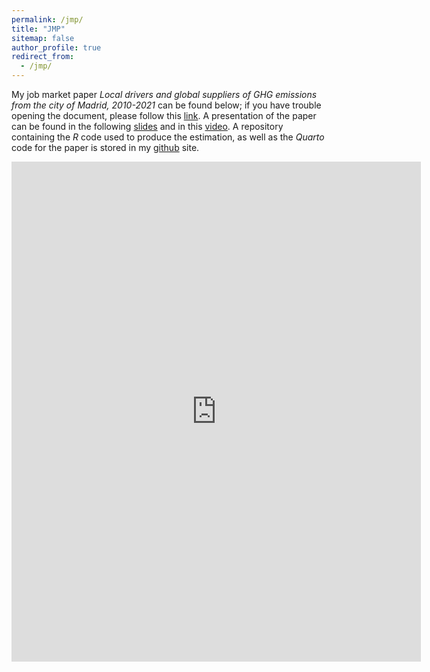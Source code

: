 ```yaml
---
permalink: /jmp/
title: "JMP"
sitemap: false
author_profile: true
redirect_from: 
  - /jmp/
---
```

My job market paper *Local drivers and global suppliers of GHG emissions from the city of Madrid, 2010-2021* can be found below; if you have trouble opening the document, please follow this [link](http://jacobo-ferrer.github.io/files/ferrer_jmp.pdf). A presentation of the paper can be found in the following [slides](http://jacobo-ferrer.github.io/files/2024_ferrer_jmp_slides.pdf) and in this [video](https://www.youtube.com/watch?v=vE6tcUcb54M&embeds_referring_euri=https%3A%2F%2Fwebinars.shaio.es%2F&source_ve_path=MjM4NTE). A repository containing the *R* code used to produce the estimation, as well as the *Quarto* code for the paper is stored in my [github](https://github.com/jacobo-ferrer/carbon_footprint_madrid_city) site.

<embed src="https://jacobo-ferrer.github.io/files/ferrer_jmp.pdf" type="application/pdf" width='130%' height='800px' />
